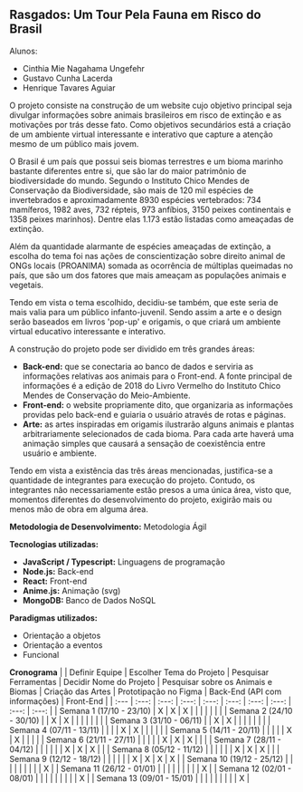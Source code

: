 ## Rasgados: Um Tour Pela Fauna em Risco do Brasil

Alunos:

- Cinthia Mie Nagahama Ungefehr
- Gustavo Cunha Lacerda
- Henrique Tavares Aguiar

O projeto consiste na construção de um website cujo objetivo principal seja divulgar informações sobre animais brasileiros em risco de extinção e as motivações por trás desse fato. Como objetivos secundários está a criação de um ambiente virtual interessante e interativo que capture a atenção mesmo de um público mais jovem.

O Brasil é um país que possui seis biomas terrestres e um bioma marinho bastante diferentes entre si, que são lar do maior patrimônio de biodiversidade do mundo. Segundo o Instituto Chico Mendes de Conservação da Biodiversidade, são mais de 120 mil espécies de invertebrados e aproximadamente 8930 espécies vertebrados: 734 mamíferos, 1982 aves, 732 répteis, 973 anfíbios, 3150 peixes continentais e 1358 peixes marinhos). Dentre elas 1.173 estão listadas como ameaçadas de extinção. 

Além da quantidade alarmante de espécies ameaçadas de extinção, a escolha do tema foi nas ações de conscientização sobre direito animal de ONGs locais (PROANIMA) somada as ocorrência de múltiplas queimadas no país, que são um dos fatores que mais ameaçam as populações animais e vegetais.

Tendo em vista o tema escolhido, decidiu-se também, que este seria de mais valia para um público infanto-juvenil. Sendo assim a arte e o design serão baseados em livros 'pop-up' e origamis, o que criará um ambiente virtual educativo interessante e interativo.

A construção do projeto pode ser dividido em três grandes áreas: 

- **Back-end:** que se conectaria ao banco de dados e serviria as informações relativas aos animais para o Front-end. A fonte principal de informações é a edição de 2018 do Livro Vermelho do Instituto Chico Mendes de Conservação do Meio-Ambiente.
- **Front-end:** o website propriamente dito, que organizaria as informações providas pelo back-end e guiaria o usuário através de rotas e páginas.
- **Arte:** as artes inspiradas em origamis ilustrarão alguns animais e plantas arbitrariamente selecionados de cada bioma. Para cada arte haverá uma animação simples que causará a sensação de coexistência entre usuário e ambiente.

Tendo em vista a existência das três áreas mencionadas, justifica-se a quantidade de integrantes para execução do projeto. Contudo, os integrantes não necessariamente estão presos a uma única área, visto que, momentos diferentes do desenvolvimento do projeto, exigirão mais ou menos mão de obra em alguma área.

**Metodologia de Desenvolvimento:** Metodologia Ágil

**Tecnologias utilizadas:**

- **JavaScript / Typescript:** Linguagens de programação
- **Node.js:** Back-end
- **React:** Front-end
- **Anime.js:** Animação (svg)
- **MongoDB:** Banco de Dados NoSQL

**Paradigmas utilizados:**

- Orientação a objetos
- Orientação a eventos
- Funcional

**Cronograma**
|  | Definir Equipe | Escolher Tema do Projeto | Pesquisar Ferramentas | Decidir Nome do Projeto | Pesquisar sobre os Animais e Biomas | Criação das Artes | Prototipação no Figma | Back-End (API com informações) | Front-End |
| :--- | :---: | :---: | :---: | :---: | :---: | :---: | :---: | :---: | :---: |
| Semana 1 (17/10 - 23/10) |       X |       X |          X |  |  |  |  |  |  |
| Semana 2 (24/10 - 30/10) |  |       X |          X |  |  |  |  |  |  |
| Semana 3 (31/10 - 06/11) |  |       X |          X |        |  |  |  |  |  |
| Semana 4 (07/11 - 13/11) |  |  |  |       X |         X |  |  |  |  |
| Semana 5 (14/11 - 20/11) |  |  |  |  |         X |       X |  |  |  |
| Semana 6 (21/11 - 27/11) |  |  |  |  |         X |       X |           X |  |  |
| Semana 7 (28/11 - 04/12) |  |  |  |  |  |       X |           X |          X |  |
| Semana 8 (05/12 - 11/12) |  |  |  |  |  |       X |           X |          X |  |
| Semana 9 (12/12 - 18/12) |  |  |  |  |  |       X |           X |          X |          X |
| Semana 10 (19/12 - 25/12) |  |  |  |  |  |  |  |  |          X |
| Semana 11 (26/12 - 01/01) |  |  |  |  |  |  |  |  |          X |
| Semana 12 (02/01 - 08/01) |  |  |  |  |  |  |  |  |          X |
| Semana 13 (09/01 - 15/01) |  |  |  |  |  |  |  |  |          X |
